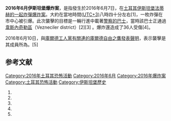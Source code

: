 **2016年6月伊斯坦堡爆炸案**，是指發生於2016年6月7日，在[土耳其](../Page/土耳其.md "wikilink")[伊斯坦堡](../Page/伊斯坦堡.md "wikilink")[法蒂赫的一起](../Page/法蒂赫.md "wikilink")[炸彈爆炸案](https://zh.wikipedia.org/wiki/炸彈 "wikilink")。大約在當地時間([UTC+3](https://zh.wikipedia.org/wiki/UTC+3 "wikilink"))八時四十分左右\[1\]，一枚炸彈在市中心被引爆。此次襲擊的目標是一輛行進中載著[警察的](../Page/警察.md "wikilink")[巴士](https://zh.wikipedia.org/wiki/巴士 "wikilink")，當時該巴士正通過[韋斯內奇勒區](https://zh.wikipedia.org/wiki/韋斯內奇勒區 "wikilink")（Vezneciler
district）\[2\]\[3\] 。爆炸還造成了36人受傷\[4\]。

2016年6月10日，與[庫爾德工人黨有關連的](https://zh.wikipedia.org/wiki/庫爾德工人黨 "wikilink")[庫爾德自由之鷹發表聲明](https://zh.wikipedia.org/wiki/庫爾德自由之鷹 "wikilink")，表示襲擊是其成員所為。\[5\]

## 参考文献

[Category:2016年土耳其恐怖活動](https://zh.wikipedia.org/wiki/Category:2016年土耳其恐怖活動 "wikilink")
[Category:2016年6月](https://zh.wikipedia.org/wiki/Category:2016年6月 "wikilink")
[Category:2016年爆炸案](https://zh.wikipedia.org/wiki/Category:2016年爆炸案 "wikilink")
[Category:土耳其恐怖活動](https://zh.wikipedia.org/wiki/Category:土耳其恐怖活動 "wikilink")
[Category:伊斯坦堡歷史](https://zh.wikipedia.org/wiki/Category:伊斯坦堡歷史 "wikilink")

1.
2.
3.
4.
5.